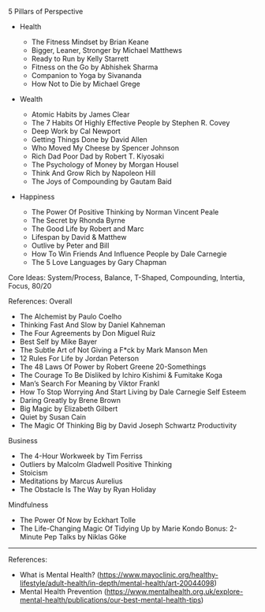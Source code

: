 
5 Pillars of Perspective

- Health
  - The Fitness Mindset by Brian Keane
  - Bigger, Leaner, Stronger by Michael Matthews
  - Ready to Run by Kelly Starrett
  - Fitness on the Go by Abhishek Sharma
  - Companion to Yoga by Sivananda
  - How Not to Die by Michael Grege

- Wealth
  - Atomic Habits by James Clear
  - The 7 Habits Of Highly Effective People by Stephen R. Covey
  - Deep Work by Cal Newport
  - Getting Things Done by David Allen
  - Who Moved My Cheese by Spencer Johnson
  - Rich Dad Poor Dad by Robert T. Kiyosaki
  - The Psychology of Money by Morgan Housel
  - Think And Grow Rich by Napoleon Hill
  - The Joys of Compounding by Gautam Baid

    
- Happiness
  - The Power Of Positive Thinking by Norman Vincent Peale
  - The Secret by Rhonda Byrne
  - The Good Life by Robert and Marc
  - Lifespan by David & Matthew
  - Outlive by Peter and Bill
  - How To Win Friends And Influence People by Dale Carnegie
  - The 5 Love Languages by Gary Chapman
    
Core Ideas: System/Process, Balance, T-Shaped, Compounding, Intertia, Focus, 80/20

References:
Overall
- The Alchemist by Paulo Coelho
- Thinking Fast And Slow by Daniel Kahneman
- The Four Agreements by Don Miguel Ruiz
- Best Self by Mike Bayer
- The Subtle Art of Not Giving a F*ck by Mark Manson
Men
- 12 Rules For Life by Jordan Peterson
- The 48 Laws Of Power by Robert Greene
20-Somethings
- The Courage To Be Disliked by Ichiro Kishimi & Fumitake Koga
- Man’s Search For Meaning by Viktor Frankl
- How To Stop Worrying And Start Living by Dale Carnegie
Self Esteem
- Daring Greatly by Brene Brown
- Big Magic by Elizabeth Gilbert
- Quiet by Susan Cain
- The Magic Of Thinking Big by David Joseph Schwartz
Productivity

Business
- The 4-Hour Workweek by Tim Ferriss
- Outliers by Malcolm Gladwell
Positive Thinking
- Stoicism
- Meditations by Marcus Aurelius
- The Obstacle Is The Way by Ryan Holiday

Mindfulness
- The Power Of Now by Eckhart Tolle
- The Life-Changing Magic Of Tidying Up by Marie Kondo
Bonus: 2-Minute Pep Talks by Niklas Göke
------------------------------------------------------------

References:
  - What is Mental Health? (https://www.mayoclinic.org/healthy-lifestyle/adult-health/in-depth/mental-health/art-20044098)
  - Mental Health Prevention (https://www.mentalhealth.org.uk/explore-mental-health/publications/our-best-mental-health-tips)
 
